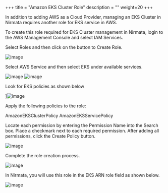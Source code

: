 +++
title = "Amazon EKS Cluster Role"
description = ""
weight=20
+++

In addition to adding AWS as a Cloud Provider, managing an EKS Cluster in Nirmata requires another role for EKS service in AWS.

To create this role required for EKS Cluster management in Nirmata, login to the AWS Management Console and select IAM Services.

Select Roles and then click on the button to Create Role.

![image](/images/eks-4.png)

Select AWS Service and then select EKS under available services.

![image](/images/eks-5.png) ![image](/images/eks-6.png)

Look for EKS policies as shown below

]![image](/images/eks-7.png)

Apply the following policies to the role:

AmazonEKSClusterPolicy
AmazonEKSServicePolicy

Locate each permission by entering the Permission Name into the Search box. Place a checkmark next to each required permission. After adding all permissions, click the Create Policy button.

![image](/images/eks-8.png)

Complete the role creation process. 

![image](/images/eks-9.png)

In Nirmata, you will use this role in the EKS ARN role field as shown below.

![image](/images/eks-10.png)